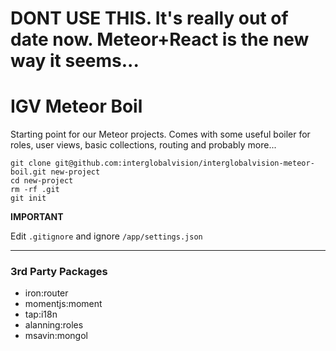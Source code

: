 # DONT USE THIS. It's really out of date now. Meteor+React is the new way it seems...

# IGV Meteor Boil

Starting point for our Meteor projects. Comes with some useful boiler for roles, user views, basic collections, routing and probably more...

```
git clone git@github.com:interglobalvision/interglobalvision-meteor-boil.git new-project
cd new-project
rm -rf .git
git init
```

**IMPORTANT**

Edit `.gitignore` and ignore `/app/settings.json`

---

### 3rd Party Packages

- iron:router
- momentjs:moment
- tap:i18n
- alanning:roles
- msavin:mongol
